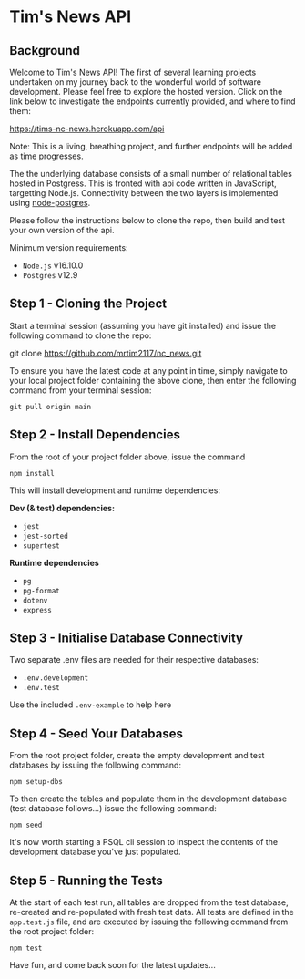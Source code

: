 # Tim's News API

## Background

Welcome to Tim's News API! The first of several learning projects undertaken on my journey back to the wonderful world of software development. Please feel free to explore the hosted version. Click on the link below to investigate the endpoints currently provided, and where to find them:

https://tims-nc-news.herokuapp.com/api

Note: This is a living, breathing project, and further endpoints will be added as time progresses.

The the underlying database consists of a small number of relational tables hosted in Postgress. This is fronted with api code written in JavaScript, targetting Node.js. Connectivity between the two layers is implemented using [node-postgres](https://node-postgres.com/).

Please follow the instructions below to clone the repo, then build and test your own version of the api.

Minimum version requirements:

- `Node.js` v16.10.0
- `Postgres` v12.9

## Step 1 - Cloning the Project

Start a terminal session (assuming you have git installed) and issue the following command to clone the repo:

git clone https://github.com/mrtim2117/nc_news.git

To ensure you have the latest code at any point in time, simply navigate to your local project folder containing the above clone, then enter the following command from your terminal session:

`git pull origin main`

## Step 2 - Install Dependencies

From the root of your project folder above, issue the command

`npm install`

This will install development and runtime dependencies:

**Dev (& test) dependencies:**

- `jest`
- `jest-sorted`
- `supertest`

**Runtime dependencies**

- `pg`
- `pg-format`
- `dotenv`
- `express`

## Step 3 - Initialise Database Connectivity

Two separate .env files are needed for their respective databases:

- `.env.development`
- `.env.test`

Use the included `.env-example` to help here

## Step 4 - Seed Your Databases

From the root project folder, create the empty development and test databases by issuing the following command:

`npm setup-dbs`

To then create the tables and populate them in the development database (test database follows...) issue the following command:

`npm seed`

It's now worth starting a PSQL cli session to inspect the contents of the development database you've just populated.

## Step 5 - Running the Tests

At the start of each test run, all tables are dropped from the test database, re-created and re-populated with fresh test data. All tests are defined in the `app.test.js` file, and are executed by issuing the following command from the root project folder:

`npm test`

Have fun, and come back soon for the latest updates...
